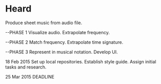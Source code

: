 # Heard
Produce sheet music from audio file.

--PHASE 1
  Visualize audio.
  Extrapolate frequency.

--PHASE 2
  Match frequency.
  Extrapolate time signature.

--PHASE 3
  Represent in musical notation.
  Develop UI.

18 Feb 2015
  Set up local repositories.
  Establish style guide.
  Assign initial tasks and research.

25 Mar 2015
  DEADLINE
